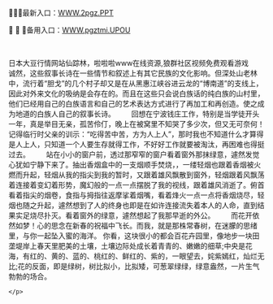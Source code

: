 <p>
	🚖🚖🚖最新入口：<a href="http://www.baidu.com/link?url=6MA2SWnO3Raqke39an_0PUxosM6ZrUGzi1BN9tNnlPW&wd">WWW.2pgz.PPT</a> 
	<p>
		🔢
🔢
🔢备用入口：<a href="http://www.baidu.com/link?url=6MA2SWnO3Raqke39an_0PUxosM6ZrUGzi1BN9tNnlPW&wd">WWW.pgztmi.UPOU</a> 
	</p>
	<p>
		<br />
	</p>
	<p>
		日本大豆行情网站仙踪林，啦啦啦www在线资源,狼群社区视频免费观看游戏　　诚然，这些叙事长诗在一些情节和叙述上有其它民族的文化影响。但深处山老林中，流行着“胆戈”的几个村子却又是在从黑惠江峡谷进云龙的“博南道”的支线上，因此对外来文化的吸纳是会存在的。而且在这些只会说白族话的纯白族的山村里，他们已经用自己的白族语言和自己的艺术表达方式进行了再加工和再创造。使之成为地道的白族人自己的叙事长诗。
　　回想在宁波钱庄工作，特别是当学徒开头一年，真是举目无亲，孤苦伶仃，晚上在被窝里不知哭了多少次，但又无可奈何！记得临行时父亲的训示：“吃得苦中苦，方为人上人”，那时我也不知道什么才算得是人上人，只知道一个人要生存就得工作，不好好工作就要被淘汰，再困难也得挺过去。
　　站在小小的窗户前，透过那窄窄的窗户看着窗外那抹绿意，遽然发觉心犹如宁静下来了。抽出香烟盒中的一支烟顺手焚烧，，一缕轻烟也跟着香烟被火燃而升起，轻烟从我的指尖到我的暂时，又跟着雄风飘散到窗外，轻烟跟着风飘荡着连接着变幻着形势，魔幻般的一点一点摆脱了我的视线，跟着雄风消逝了。俯首看着指尖的烟卷，食指与拇指往返摩挲着烟嘴，看着烽火一点一点将香烟烧尽，轻烟也随之升起，遽然想到了人的终身也即是在如许连接流失着本人的人命，直到结果实足烧尽扑灭。看着窗外的绿意，遽然想起了我那早逝的外公。
　　而花开依然如梦！心的思念在新春的祝福中飞长。而我，就是那株常春树，在迷朦的思绪里，与你一起坠入蜜的海洋。
你看，这块很小的都会百花卉园里，像地步一块田垄堤岸上春天里肥美的土壤，土壤边际处成长着青青的、嫩嫩的细草;中央是花海，有红的、黄的、蓝的、桃红的、鲜红的、紫的，一眼望去，姹紫嫣红，灿烂无比;花的反面，即是绿树，树比拟小，比拟矮，可葱翠绿绿，绿意盎然，一片生气勃勃的场合。

	</p>
